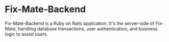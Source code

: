 # Fix-Mate-Backend
Fix-Mate-Backend is a Ruby on Rails application. It's the server-side of Fix-Mate, handling database transactions, user authentication, and business logic to assist users.
